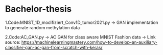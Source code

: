 # Bachelor-thesis

1.Code:MNIST_1D_modifiziert_Conv1D_tumor2021.py
-> GAN implementation to generate random methylation data

2.Code:AC_GAN.py
-> AC GAN for class aware  MNIST Fashion data
-> Link source: https://machinelearningmastery.com/how-to-develop-an-auxiliary-classifier-gan-ac-gan-from-scratch-with-keras/



